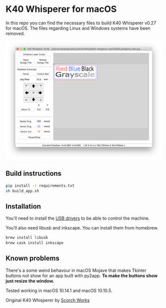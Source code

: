 # K40 Whisperer for macOS

In this repo you can find the necessary files to build K40 Whisperer v0.27 for macOS. The files regarding Linux and Windows systems have been removed.

![K40 Whisperer running on macOS](https://github.com/rsre/K40-Whisperer-macOS/blob/master/K40-Whisperer-running-on-macOS.png "K40 Whisperer")

## Build instructions
```bash
pip install -r requirements.txt
sh build_app.sh
```

## Installation
You'll need to install the [USB drivers](https://github.com/adrianmihalko/ch340g-ch34g-ch34x-mac-os-x-driver) to be able to control the machine.

You'll also need libusb and inkscape. You can install them from homebrew.

```bash
brew install libusb
brew cask install inkscape
```

## Known problems
There's a some weird behavour in macOS Mojave that makes Tkinter buttons not show for an app built with py2app. **To make the buttons show just resize the window.**

Tested working in macOS 10.14.1 and macOS 10.10.5.


Original K40 Whisperer by [Scorch Works](http://www.scorchworks.com/K40whisperer/k40whisperer.html)
